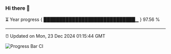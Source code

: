 ### Hi there 👋

⏳ Year progress { █████████████████████████████▁ } 97.56 %

---

⏰ Updated on Mon, 23 Dec 2024 01:15:44 GMT

![Progress Bar CI](https://github.com/JuvenileQ/Progress-Bar-CI/workflows/main/badge.svg)
